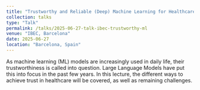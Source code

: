 ```yaml
---
title: "Trustworthy and Reliable (Deep) Machine Learning for Healthcare"
collection: talks
type: "Talk"
permalink: /talks/2025-06-27-talk-ibec-trustworthy-ml
venue: "IBEC, Barcelona"
date: 2025-06-27
location: "Barcelona, Spain"
---
```


As machine learning (ML) models are increasingly used in daily life, their trustworthiness is called into question. Large Language Models have put this into focus in the past few years. In this lecture, the different ways to achieve trust in healthcare will be covered, as well as remaining challenges.